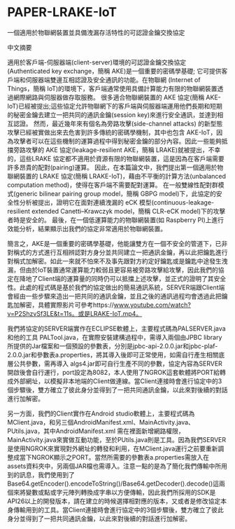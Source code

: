 # PAPER-LRAKE-IoT
一個適用於物聯網裝置並具備洩漏存活特性的可認證金鑰交換協定 

中文摘要 
 
適用於客戶端-伺服器端(client-server)環境的可認證金鑰交換協定(Authenticated key exchange，簡稱 AKE)是一個重要的密碼學基礎;
它可提供客戶端和伺服器端雙邊互相認證及安全通訊的功能。在物聯網 (Internet of Things，簡稱 IoT)的環境下，客戶端通常使用具備計算能力有限的物聯網裝置透過網際網路與伺服器做存取服務。
很多適合物聯網裝置的 AKE 協定(簡稱 AKE-IoT)已經被提出;這些協定允許物聯網下的客戶端與伺服器端運用他們長期和短期的秘密金鑰去建立一把共同的通訊金鑰(session key)來進行安全通訊，並達到相互認證。 
然而，最近幾年來有個名為旁路攻擊(side-channel attacks) 的新型態攻擊已經被實做出來去危害到許多傳統的密碼學機制，其中也包含 AKE-IoT，因為攻擊者可以在這些機制的運算過程中得到秘密金鑰的部分內容。因此一些能夠抵擋旁路攻擊的 AKE 協定(leakage-resilient AKE，簡稱 LRAKE)就被提出，不幸的，這些LRAKE 協定都不適用於資源有限的物聯網裝置，這是因為在客戶端需要許多昂貴的配對(pairing)運算。
因此，在本篇論文中，我們提出第一個適用於物聯網裝置的 LRAKE 協定(簡稱 LRAKE-IoT)，藉由不平衡的計算方法(unbalanced computation method)，使得在客戶端不需要配對運算。
在一般雙線性配對群模式(generic bilinear pairing group model，簡稱 GBPG model)下，此協定的安全性分析被提出，證明它在面對連續洩漏的 eCK 模型(continuous-leakage-resilient extended
Canetti–Krawczyk model，簡稱 CLR-eCK model)下的攻擊者時是安全的。
最後，在一個低運算能力的物聯網裝置(如 Raspberry PI)上進行效能分析，結果顯示出我們的協定非常適用於物聯網裝置。 
 
 
簡言之，AKE是一個重要的密碼學基礎，他能讓雙方在一個不安全的管道下，已非對稱式的方式進行互相辨認對方身分並共同建立一把通訊金鑰，再以此把鑰匙進行對稱式加解密。如此一來就不怕來不及事先跟對方約定好鑰匙或是鑰匙中途發生洩漏，但由於IoT裝置通常運算能力較弱且更容易被旁路攻擊給攻擊，因此我們的協定在降地了Client端的運算量的同時仍可以抵擋上述攻擊，並正式的證明了其安全性。此處的程式碼是基於我們的協定做出的簡易通訊系統，SERVER端跟Client端會經由一些步驟來造出一把共同的通訊金鑰，並且之後的通訊過程均會透過此把鑰匙加解密，具體實際影片可參考https://www.youtube.com/watch?v=P2ShzvSf3LE&t=11s。或是LRAKE-IoT.mp4。

我們將協定的SERVER端實作在ECLIPSE軟體上，主要程式碼為PALSERVER.java 和他的工具 PALTool.java，在實際安裝建構過程中，需導入兩個由JPBC library所提供的Jar檔案和一個預設的參數表，分別是jpbc-api-2.0.0.jar和jpbc-plaf-2.0.0.jar和參數表a.properties，將其導入後即可正常使用，如需自行產生相關底層公共參數，需再導入 algs4.jar即可自行生產不同的參數，協定內容為SERVER開啟後會自行運行，port設定為8082，本人使用了NGROK這套軟體將PORT給轉成外部網址，以模擬非本地端的Client做連線。當Client連接時會進行協定中的3個步驟後，雙方確立了彼此身分並得到了一把共同通訊金鑰，以此來對後續的對話進行加解密。

另一方面，我們的Client實作在Android studio軟體上，主要程式碼為MClient.java，和另三個AndroidManifest.xml、MainActivity.java、PUtils.java，其中AndroidManifest.xml 需在裡面新增網路權限，MainActivity.java來實做互動功能，至於PUtils.java則是工具。因為我們SERVER是使用NGROK來實現對外網址的轉發和利用，在MClient.java運行之前要重新調整成當下NGROK顯示之PORT。當然所需要的參數表a.properties需放入在assets資料夾中，另兩個JAR檔也需導入。注意一點的是為了簡化我們傳輸中所用到的訊息，我們使用到了Base64.getEncoder().encodeToString()/Base64.getDecoder().decode()這兩個來將變數或點或字元陣列轉換成字串以方便傳輸，因此我們所採用的SDK是API26以上的開發版本，請在建立的時候選擇相對應的版本，又或者是修改協定本身傳輸用到的工具。當Client連接時會進行協定中的3個步驟後，雙方確立了彼此身分並得到了一把共同通訊金鑰，以此來對後續的對話進行加解密。
